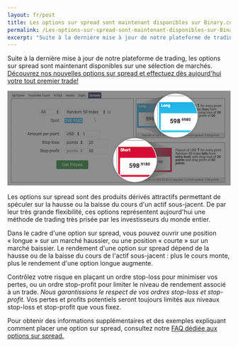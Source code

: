 ```yaml
---
layout: fr/post
title: Les options sur spread sont maintenant disponibles sur Binary.com
permalink: /Les-options-sur-spread-sont-maintenant-disponibles-sur-Binarycom/
excerpt: "Suite à la dernière mise à jour de notre plateforme de trading, les options sur spread sont maintenant disponibles sur une sélection de marchés. Ecouvrez nos nouvelles options sur spread et effectuez dès aujourd'hui votre tout premier trade!...."  
---
```


Suite à la dernière mise à jour de notre plateforme de trading, les options sur spread sont maintenant disponibles sur une sélection de marchés. [Découvrez nos nouvelles options sur spread et effectuez dès aujourd'hui votre tout premier trade!](https://www.binary.com/d/trade.cgi?market=random&form_name=spreads&stop_profit=50&currency=USD&underlying_symbol=R_50&stop_type=point&date_start=now&amount_per_point=1&type=SPREADU&stop_loss=20&l=FR&utm_source=blog&utm_medium=social&utm_campaign=whatsnew)

![](/images/spreadcontracts2.png)

Les options sur spread sont des produits dérivés attractifs permettant de spéculer sur la hausse ou la baisse du cours d'un actif sous-jacent. De par leur très grande flexibilité, ces options représentent aujourd'hui une méthode de trading très prisée par les investisseurs du monde entier. 

Dans le cadre d'une option sur spread, vous pouvez ouvrir une position « longue » sur un marché haussier, ou une position « courte » sur un marché baissier. Le rendement d'une option sur spread dépend de la hausse ou de la baisse du cours de l'actif sous-jacent : plus le cours monte, plus le rendement d'une option longue augmente.

Contrôlez votre risque en plaçant un ordre stop-loss pour minimiser vos pertes, ou un ordre stop-profit pour limiter le niveau de rendement associé à un trade. *Nous garantissions le respect de vos ordres stop-loss et stop-profit.* Vos pertes et profits potentiels seront toujours limités aux niveaux stop-loss et stop-profit que vous fixez. 

Pour obtenir des informations supplémentaires et des exemples expliquant comment placer une option sur spread, consultez notre [FAQ dédiée aux options sur spread.](https://binary.desk.com/customer/portal/articles/2091585-spread-trades) 